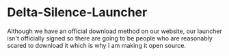 # Delta-Silence-Launcher
Although we have an official download method on our website, our launcher isn't officially signed so there are going to be people who are reasonably scared to download it which is why I am making it open source.
